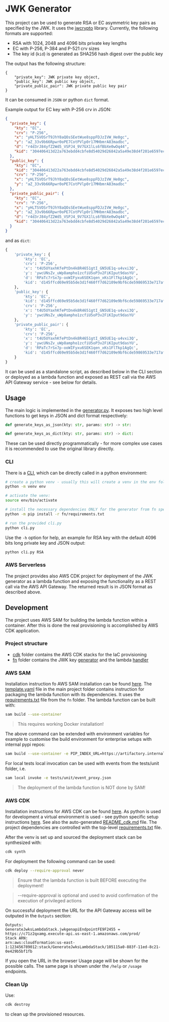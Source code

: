 # JWK Generator

This project can be used to generate RSA or EC asymmetric key pairs as specified by the JWK. It uses 
the [jwcrypto](https://github.com/latchset/jwcrypto) library.
Currently, the following formats are supported:

- RSA with 1024, 2048 and 4096 bits private key lengths
- EC with P-256, P-384 and P-521 crv sizes
- The key id (`kid`) is generated as SHA256 hash digest over the public key

The output has the following structure:

```
{
    "private_key": JWK private key object,
    "public_key": JWK public key object,
    "private_public_pair": JWK private public key pair
}
```

It can be consumed in `JSON` or python `dict` format. 

Example output for EC key with P-256 crv in JSON: 

```json
{
  "private_key": {
    "kty": "EC",
    "crv": "P-256",
    "x": "yHLTSVOSrT9JhY8aQOsSEetWue8sppFDJzIVW_He0gc",
    "y": "aZ_33v9b66Rpwr0oPE7CotPVlp0r17MHbmrA83madbc",
    "d": "r4d3rJ84yfZ2Wd5_VSPJ4_9V7GX1lLs6fBbXe0wOq44",
    "kid": "304406413d22a763ebdd4cbfe8d54029d26842a5a49e38d4f201e6597ecc3533"
  },
  "public_key": {
    "kty": "EC",
    "kid": "304406413d22a763ebdd4cbfe8d54029d26842a5a49e38d4f201e6597ecc3533",
    "crv": "P-256",
    "x": "yHLTSVOSrT9JhY8aQOsSEetWue8sppFDJzIVW_He0gc",
    "y": "aZ_33v9b66Rpwr0oPE7CotPVlp0r17MHbmrA83madbc"
  },
  "private_public_pair": {
    "kty": "EC",
    "crv": "P-256",
    "x": "yHLTSVOSrT9JhY8aQOsSEetWue8sppFDJzIVW_He0gc",
    "y": "aZ_33v9b66Rpwr0oPE7CotPVlp0r17MHbmrA83madbc",
    "d": "r4d3rJ84yfZ2Wd5_VSPJ4_9V7GX1lLs6fBbXe0wOq44",
    "kid": "304406413d22a763ebdd4cbfe8d54029d26842a5a49e38d4f201e6597ecc3533"
  }
}
```

and as `dict`:

```python
{
    'private_key': {
        'kty': 'EC', 
        'crv': 'P-256', 
        'x': 't4U5UYaxhKfePtDn4k8R4651gtI_GN5UE1q-u4vxi3Q', 
        'y': 'ywcUNsZv_uWp8ampho1zcfiU5oP3v2FiKIput9dasYU', 
        'd': 'RPaTc7rSx7p-ooWIFyxu6SEK1qen_xKs1FlTkp1AgQc', 
        'kid': 'd145ffcd69e95b5de3d1f460ff7d62109e9bf6cde59869533e717af566fe0be1'
    }, 
    'public_key': {
        'kty': 'EC', 
        'kid': 'd145ffcd69e95b5de3d1f460ff7d62109e9bf6cde59869533e717af566fe0be1', 
        'crv': 'P-256', 
        'x': 't4U5UYaxhKfePtDn4k8R4651gtI_GN5UE1q-u4vxi3Q', 
        'y': 'ywcUNsZv_uWp8ampho1zcfiU5oP3v2FiKIput9dasYU'
    }, 
    'private_public_pair': {
        'kty': 'EC', 
        'crv': 'P-256', 
        'x': 't4U5UYaxhKfePtDn4k8R4651gtI_GN5UE1q-u4vxi3Q', 
        'y': 'ywcUNsZv_uWp8ampho1zcfiU5oP3v2FiKIput9dasYU', 
        'd': 'RPaTc7rSx7p-ooWIFyxu6SEK1qen_xKs1FlTkp1AgQc', 
        'kid': 'd145ffcd69e95b5de3d1f460ff7d62109e9bf6cde59869533e717af566fe0be1'
    }
}
```

It can be used as a standalone script, as described below in the CLI section or deployed as a lambda function and exposed as REST call via the 
AWS API Gateway service - see below for details.

## Usage

The main logic is implemented in the [generator.py](./fn/generator.py). It exposes two high level functions to get keys in JSON and dict format respectively:

```python
def generate_keys_as_json(kty: str, params: str) -> str:

def generate_keys_as_dict(kty: str, params: str) -> dict:
```

These can be used directly programmatically - for more complex use cases it is recommended to use the original library directly.

### CLI

There is a [CLI](cli.py), which can be directly called in a python environment:

```bash
# create a python venv - usually this will create a venv in the env folder: 
python -m venv env

# activate the venv: 
source env/bin/activate

# install the necessary dependencies ONLY for the generator from fn specific requirements file
python -m pip install -r fn/requirements.txt

# run the provided cli.py
python cli.py
```

Use the `-h` option for help, an example for RSA key with the default 4096 bits long private key and JSON output:

```bash
python cli.py RSA
```

### AWS Serverless

The project provides also AWS CDK project for deployment of the JWK generator as a lambda function and exposing the functionality as a REST call 
via the AWS API Gateway. The returned result is in JSON format as described above. 

## Development

The project uses AWS SAM for building the lambda function within a container. After this is done the real provisioning is accomplished by AWS CDK application. 

### Project structure

- [cdk](./cdk) folder contains the AWS CDK stacks for the IaC provisioning
- [fn](./fn) folder contains the JWK key [generator](./fn/generator.py) and the lambda [handler](./fn/handler.py)


### AWS SAM

Installation instruction fo AWS SAM installation can be found [here](https://aws.amazon.com/serverless/sam/).
The [template.yaml](template.yaml) file in the main project folder contains instruction for packaging the 
lambda function with its dependencies. It uses the [requirements.txt](./fn/requirements.txt) file from the `fn` folder. 
The lambda function can be built with:

```bash
sam build --use-container
```

> This requires working Docker installation!

The above command can be extended with environment variables for example to 
customise the build environment for enterprise setups with internal pypi repos:

```bash 
sam build --use-container -e PIP_INDEX_URL=https://artifactory.internal/pypi/simple
```

For local tests local invocation can be used with events from the tests/unit folder, i.e.

```bash
sam local invoke -e tests/unit/event_proxy.json
```

>The deployment of the lambda function is NOT done by SAM!

### AWS CDK 

Installation instructions for AWS CDK can be found [here](https://docs.aws.amazon.com/cdk/v2/guide/getting_started.html#getting_started_install).
As python is used for development a virtual environment is used - see python specific setup 
instructions [here](https://docs.aws.amazon.com/cdk/v2/guide/work-with-cdk-python.html).
See also the auto-generated [README_cdk.md](./README_cdk.md) file. The project dependencies are controlled with the top-level [requirements.txt](requirements.txt) file.

After the venv is set up and sourced the deployment stack can be synthesized with:

```bash
cdk synth
```

For deployment the following command can be used:

```bash
cdk deploy --require-approval never
```

> Ensure that the lambda function is built BEFORE executing the deployment!

> --require-approval is optional and used to avoid confirmation of the execution of privileged actions

On successful deployment the URL for the API Gateway access will be outputed in the `Outputs` section:
```
Outputs:
GenerateJwksLambdaStack.jwkgenapiEndpointFE9F2455 = https://c71z2qxamg.execute-api.us-east-1.amazonaws.com/prod/
Stack ARN:
arn:aws:cloudformation:us-east-1:123456789012:stack/GenerateJwksLambdaStack/105115a0-883f-11ed-8c21-0e429b5bf1fb
```

If you open the URL in the browser Usage page will be shown for the possible calls.
The same page is shown under the `/help` or `/usage` endpoints.

### Clean Up

Use:
```bash 
cdk destroy
``` 
to clean up the provisioned resources.